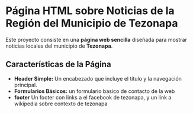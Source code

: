 # Página HTML sobre Noticias de la Región del Municipio de Tezonapa

Este proyecto consiste en una **página web sencilla** diseñada para mostrar noticias locales del municipio de **Tezonapa**.
## Características de la Página

- **Header Simple:** Un encabezado que incluye el título y la navegación principal.
- **Formularios Básicos:** un formulario basico de contacto de la web
- **footer** Un footer con links a el facebook de tezonapa, y un link a wikipedia sobre contexto de tezonapa


